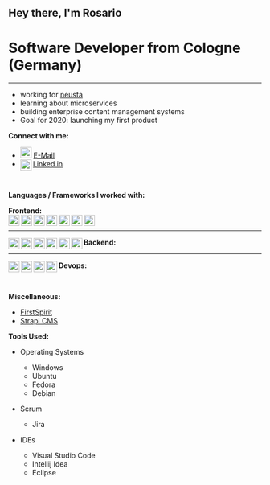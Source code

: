 ## Hey there, I'm Rosario

# Software Developer from Cologne (Germany)
---
* working for [neusta](https://www.neusta-webservices.de/)
* learning about microservices
* building enterprise content management systems
* Goal for 2020: launching my first product

**Connect with me:**
* [<img alt="email" width="22px" src="https://cdn.jsdelivr.net/npm/simple-icons@3/icons/gmail.svg" />](mailto:rosario.polito@gmx.de) [E-Mail]((mailto:github-contact@magister-media.de))
* [<img align="left" alt="LinkedIn" width="22px" src="https://cdn.jsdelivr.net/npm/simple-icons@v3/icons/linkedin.svg" />](https://www.linkedin.com/in/rosario-p-91512a199/) [Linked in](https://www.linkedin.com/in/rosario-p-91512a199/)

<br>

**Languages / Frameworks I worked with:** <br/>

**Frontend:** <br/>
[<img align="left" alt="HTML" width="22px" src="https://cdn.jsdelivr.net/npm/simple-icons@3/icons/html5.svg" />](https://html.spec.whatwg.org/)
[<img align="left" alt="css" width="22px" src="https://cdn.jsdelivr.net/npm/simple-icons@3/icons/css3.svg" />](https://www.w3.org/Style/CSS/specs.de.html)
[<img align="left" alt="javascript" width="22px" src="https://cdn.jsdelivr.net/npm/simple-icons@3/icons/javascript.svg" />](https://www.ecma-international.org/publications/standards/Ecma-262.htm)
[<img align="left" alt="vue" width="22px" src="https://cdn.jsdelivr.net/npm/simple-icons@3/icons/vue-dot-js.svg" />](https://vuejs.org/)
[<img align="left" alt="nuxt" width="22px" src="https://cdn.jsdelivr.net/npm/simple-icons@3/icons/nuxt-dot-js.svg" />](https://nuxtjs.org/)
[<img align="left" alt="nuxt" width="22px" src="https://design.jboss.org/richfaces/logo/final_logo/richfaces_icon_64px.png" />](https://richfaces.jboss.org/)
[<img align="left" alt="nuxt" width="22px" src="https://www.thymeleaf.org/images/thymeleaf.png" />](https://www.thymeleaf.org/)
<br/>

---
**Backend:**
[<img align="left" alt="java" width="22px" src="https://cdn.jsdelivr.net/npm/simple-icons@3/icons/java.svg" />](https://www.java.com)
[<img align="left" alt="spring" width="22px" src="https://cdn.jsdelivr.net/npm/simple-icons@3/icons/spring.svg" />](https://spring.io/)
[<img align="left" alt="Micro Profile" width="22px" src="https://helidon.io/static/img/logo-microprofile-500x500.png" />](https://projects.eclipse.org/projects/technology.microprofile)
[<img align="left" alt="Micro Profile" width="22px" src="https://agoncal.files.wordpress.com/2014/05/java_ee_logo_vert_v2.png" />](https://jakarta.ee/)
[<img align="left" alt="nuxt" width="22px" src="https://design.jboss.org/richfaces/logo/final_logo/richfaces_icon_64px.png" />](https://richfaces.jboss.org/)
[<img align="left" alt="mysql" width="22px" src="https://cdn.jsdelivr.net/npm/simple-icons@3/icons/mysql.svg" />](https://www.mysql.com/de/)
<br/>

---
**Devops:**
[<img align="left" alt="git" width="22px" src="https://cdn.jsdelivr.net/npm/simple-icons@3/icons/git.svg" />](https://git-scm.com/)
[<img align="left" alt="linux" width="22px" src="https://cdn.jsdelivr.net/npm/simple-icons@3/icons/linux.svg" />](https://www.linux.org/)
[<img align="left" alt="windows" width="22px" src="https://cdn.jsdelivr.net/npm/simple-icons@3/icons/windows.svg" />](https://www.microsoft.com/de-de/windows-server)
[<img align="left" alt="docker" width="22px" src="https://cdn.jsdelivr.net/npm/simple-icons@3/icons/docker.svg" />](https://www.docker.com/)

<br/>

**Miscellaneous:**
* [FirstSpirit](https://www.e-spirit.com/de/startseite/)
* [Strapi CMS](https://strapi.io/)

**Tools Used:**
* Operating Systems
  * Windows
  * Ubuntu
  * Fedora
  * Debian

* Scrum
  * Jira

* IDEs
  * Visual Studio Code
  * Intellij Idea
  * Eclipse